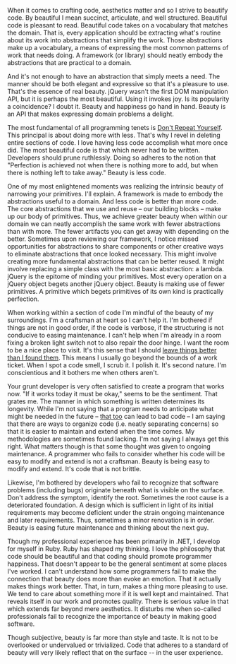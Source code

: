 When it comes to crafting code, aesthetics matter and so I strive to beautify code.  By beautiful I mean succinct, articulate, and well structured.  Beautiful code is pleasant to read.  Beautiful code takes on a vocabulary that matches the domain.  That is, every application should be extracting what's routine about its work into abstractions that simplify the work.  Those abstractions make up a vocabulary, a means of expressing the most common patterns of work that needs doing.  A framework (or library) should neatly embody the abstractions that are practical to a domain.

And it's not enough to have an abstraction that simply meets a need. The manner should be both elegant and expressive so that it's a pleasure to use.  That's the essence of real beauty.  jQuery wasn't the first DOM manipulation API, but it is perhaps the most beautiful.  Using it invokes joy.  Is its popularity a coincidence?  I doubt it.  Beauty and happiness go hand in hand.  Beauty is an API that makes expressing domain problems a delight.

The most fundamental of all programming tenets is [Don't Repeat Yourself]( http://en.wikipedia.org/wiki/Don't_repeat_yourself).  This principal is about doing more with less.  That's why I revel in deleting entire sections of code.  I love having less code accomplish what more once did.  The most beautiful code is that which never had to be written.  Developers should prune ruthlessly.  Doing so adheres to the notion that "Perfection is achieved not when there is nothing more to add, but when there is nothing left to take away."  Beauty is less code.

One of my most enlightened moments was realizing the intrinsic beauty of narrowing your primitives.  I'll explain.  A framework is made to embody the abstractions useful to a domain.  And less code is better than more code.  The core abstractions that we use and reuse – our building blocks – make up our body of primitives.  Thus, we achieve greater beauty when within our domain we can neatly accomplish the same work with fewer abstractions than with more.  The fewer artifacts you can get away with depending on the better.  Sometimes upon reviewing our framework, I notice missed opportunities for abstractions to share components or other creative ways to eliminate abstractions that once looked necessary.  This might involve creating more fundamental abstractions that can be better reused.  It might involve replacing a simple class with the most basic abstraction: a lambda.  jQuery is the epitome of minding your primitives.  Most every operation on a jQuery object begets another jQuery object.  Beauty is making use of fewer primitives.  A primitive which begets primitives of its own kind is practically perfection.
 
When working within a section of code I'm mindful of the beauty of my surroundings.  I'm a craftsman at heart so I can't help it.  I'm bothered if things are not in good order, if the code is verbose, if the structuring is not conducive to easing maintenance.  I can't help when I'm already in a room fixing a broken light switch not to also repair the door hinge.  I want the room to be a nice place to visit.  It's this sense that I should [leave things better than I found them](http://programmer.97things.oreilly.com/wiki/index.php/The_Boy_Scout_Rule).  This means I usually go beyond the bounds of a work ticket.  When I spot a code smell, I scrub it.  I polish it.  It's second nature.  I'm conscientious and it bothers me when others aren't.

Your grunt developer is very often satisfied to create a program that works now.  "If it works today it must be okay," seems to be the sentiment.  That grates me.  The manner in which something is written determines its longevity.  While I'm not saying that a program needs to anticipate what might be needed in the future – [that too]( http://en.wikipedia.org/wiki/You_aren't_gonna_need_it) can lead to bad code – I am saying that there are ways to organize code (i.e. neatly separating concerns) so that it is easier to maintain and extend when the time comes.  My methodologies are sometimes found lacking.  I'm not saying I always get this right.  What matters though is that some thought was given to ongoing maintenance.  A programmer who fails to consider whether his code will be easy to modify and extend is not a craftsman.  Beauty is being easy to modify and extend.  It's code that is not brittle.

Likewise, I'm bothered by developers who fail to recognize that software problems (including bugs) originate beneath what is visible on the surface.  Don't address the symptom, identify the root.  Sometimes the root cause is a deteriorated foundation.  A design which is sufficient in light of its initial requirements may become deficient under the strain ongoing maintenance and later requirements.  Thus, sometimes a minor renovation is in order.  Beauty is easing future maintenance and thinking about the next guy. 

Though my professional experience has been primarily in .NET, I develop for myself in Ruby.  Ruby has shaped my thinking.  I love the philosophy that code should be beautiful and that coding should promote programmer happiness.  That doesn't appear to be the general sentiment at some places I've worked.  I can't understand how some programmers fail to make the connection that beauty does more than evoke an emotion.  That it actually makes things work better.  That, in turn, makes a thing more pleasing to use.  We tend to care about something more if it is well kept and maintained.  That reveals itself in our work and promotes quality.  There is serious value in that which extends far beyond mere aesthetics.  It disturbs me when so-called professionals fail to recognize the importance of beauty in making good software.

Though subjective, beauty is far more than style and taste.  It is not to be overlooked or undervalued or trivialized.  Code that adheres to a standard of beauty will very likely reflect that on the surface -- in the user experience.